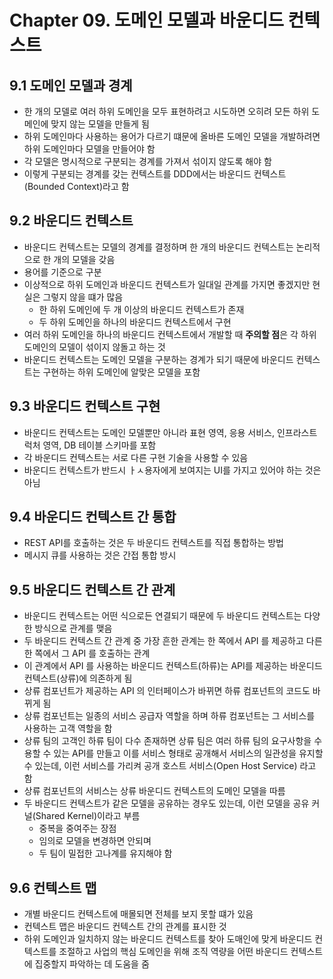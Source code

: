 # Chapter 09. 도메인 모델과 바운디드 컨텍스트

## 9.1 도메인 모델과 경계

- 한 개의 모델로 여러 하위 도메인을 모두 표현하려고 시도하면 오히려 모든 하위 도메인에 맞지 않는 모델을 만들게 됨
- 하위 도메인마다 사용하는 용어가 다르기 떄문에 올바른 도메인 모델을 개발하려면 하위 도메인마다 모델을 만들어야 함
- 각 모델은 명시적으로 구분되는 경계를 가져서 섞이지 않도록 해야 함
- 이렇게 구분되는 경계를 갖는 컨텍스트를 DDD에서는 바운디드 컨텍스트(Bounded Context)라고 함

## 9.2 바운디드 컨텍스트

- 바운디드 컨텍스트는 모델의 경계를 결정하며 한 개의 바운디드 컨텍스트는 논리적으로 한 개의 모델을 갖음
- 용어를 기준으로 구분
- 이상적으로 하위 도메인과 바운디드 컨텍스트가 일대일 관계를 가지면 좋겠지만 현실은 그렇지 않을 떄가 많음
  - 한 하위 도메인에 두 개 이상의 바운디드 컨텍스트가 존재
  - 두 하위 도메인을 하나의 바운디드 컨텍스트에서 구현
- 여러 하위 도메인을 하나의 바운디드 컨텍스트에서 개발할 때 **주의할 점**은 각 하위 도메인의 모델이 섞이지 않돌고 하는 것
- 바운디드 컨텍스트는 도메인 모델을 구분하는 경계가 되기 때문에 바운디드 컨텍스트는 구현하는 하위 도메인에 알맞은 모델을 포함

## 9.3 바운디드 컨텍스트 구현

- 바운디드 컨텍스트는 도메인 모델뿐만 아니라 표현 영역, 응용 서비스, 인프라스트럭처 영역, DB 테이블 스키마를 포함
- 각 바운디드 컨텍스트는 서로 다른 구현 기술을 사용할 수 있음
- 바운디드 컨텍스트가 반드시 ㅏㅅ용자에게 보여지는 UI를 가지고 있어야 하는 것은 아님

## 9.4 바운디드 컨텍스트 간 통합

- REST API를 호출하는 것은 두 바운디드 컨텍스트를 직접 통합하는 방법
- 메시지 큐를 사용하는 것은 간접 통합 방시

## 9.5 바운디드 컨텍스트 간 관계

- 바운디드 컨텍스트는 어떤 식으로든 연결되기 때문에 두 바운디드 컨텍스트는 다양한 방식으로 관계를 맺음
- 두 바운디드 컨텍스트 간 관계 중 가장 흔한 관계는 한 쪽에서 API 를 제공하고 다른 한 쪽에서 그 API 를 호출하는 관계
- 이 관계에서 API 를 사용하는 바운디드 컨텍스트(하류)는 API를 제공하는 바운디드 컨텍스트(상류)에  의존하게 됨
- 상류 컴포넌트가 제공하는 API 의 인터페이스가 바뀌면 하류 컴포넌트의 코드도 바뀌게 됨
- 상류 컴포넌트는 일종의 서비스 공급자 역할을 하며 하류 컴포넌트는 그 서비스를 사용하는 고객 역할을 함
- 상류 팀의 고객인 하류 팀이 다수 존재하면 상류 팀은 여러 하류 팀의 요구사항을 수용할 수 있는 API를 만들고 이를 서비스 형태로 공개해서 서비스의 일관성을 유지할 수 있는데, 이런 서비스를 가리켜 공개 호스트 서비스(Open Host Service) 라고 함
- 상류 컴포넌트의 서비스는 상류 바운디드 컨텍스트의 도메인 모델을 따름
- 두 바운디드 컨텍스트가 같은 모델을 공유하는 경우도 있는데, 이런 모델을 공유 커널(Shared Kernel)이라고 부름
  - 중복을 중여주는 장점
  - 임의로 모델을 변경하면 안되며
  - 두 팀이 밀접한 고나계를 유지해야 함

## 9.6 컨텍스트 맵

- 개별 바운디드 컨텍스트에 매몰되면 전체를 보지 못할 떄가 있음
- 컨텍스트 맵은 바운디드 컨텍스트 간의 관계를 표시한 것
- 하위 도메인과 일치하지 않는 바운디드 컨텍스트를 찾아 도매인에 맞게 바운디드 컨텍스트를 조절하고 사업의 핵심 도메인을 위해 조직 역량을 어떤 바운디드 컨텍스트에 집중할지 파악하는 데 도움을 줌
